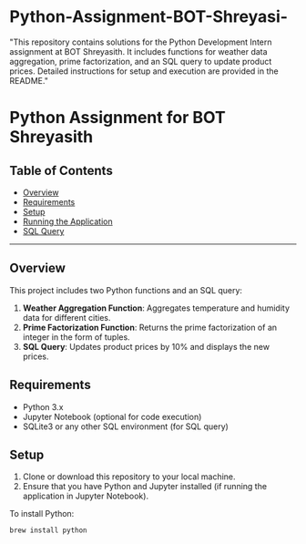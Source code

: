 # Python-Assignment-BOT-Shreyasi-
"This repository contains solutions for the Python Development Intern assignment at BOT Shreyasith. It includes functions for weather data aggregation, prime factorization, and an SQL query to update product prices. Detailed instructions for setup and execution are provided in the README."


# Python Assignment for BOT Shreyasith

## Table of Contents
- [Overview](#overview)
- [Requirements](#requirements)
- [Setup](#setup)
- [Running the Application](#running-the-application)
- [SQL Query](#sql-query)

---

## Overview
This project includes two Python functions and an SQL query:
1. **Weather Aggregation Function**: Aggregates temperature and humidity data for different cities.
2. **Prime Factorization Function**: Returns the prime factorization of an integer in the form of tuples.
3. **SQL Query**: Updates product prices by 10% and displays the new prices.

## Requirements
- Python 3.x
- Jupyter Notebook (optional for code execution)
- SQLite3 or any other SQL environment (for SQL query)

## Setup

1. Clone or download this repository to your local machine.
2. Ensure that you have Python and Jupyter installed (if running the application in Jupyter Notebook).

To install Python:
```bash
brew install python
